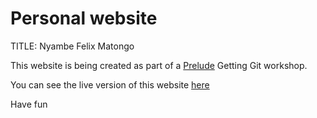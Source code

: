 # Personal website 

TITLE: Nyambe Felix Matongo

This website is being created as part of a [Prelude](https://prelude.tech/) Getting Git workshop.

You can see the live version of this website [here](https://github.com/felixcodedhere/Personal-website.git) 

Have fun